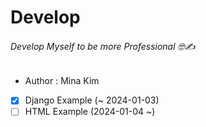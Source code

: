 # Develop
###### Develop Myself to be more Professional 🤓✍️

* Author : Mina Kim

- [x] Django Example (~ 2024-01-03)
- [ ] HTML Example (2024-01-04 ~)
